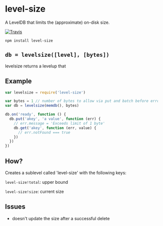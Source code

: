 # level-size

A LevelDB that limits the (approximate) on-disk size.

[![Travis](http://img.shields.io/travis/karissa/level-size.svg?style=flat)](https://travis-ci.org/karissa/level-size)

```
npm install level-size
```

## `db = levelsize([level], [bytes])`

levelsize returns a levelup that

## Example

```js
var levelsize = require('level-size')

var bytes = 1 // number of bytes to allow via put and batch before erroring
var db = levelsize(memdb(), bytes)

db.on('ready', function () {
  db.put('akey', 'a value', function (err) {
    // err.message = 'Exceeds limit of 1 byte'
    db.get('akey', function (err, value) {
      // err.notFound === true
    })
  })
})
```

## How?

Creates a sublevel called 'level-size' with the following keys:

`level-size!total`: upper bound

`level-size!size`: current size

## Issues

* doesn't update the size after a successful delete
